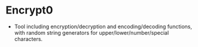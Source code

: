 # Encrypt0

- Tool including encryption/decryption and encoding/decoding functions, with random string generators for upper/lower/number/special characters.

